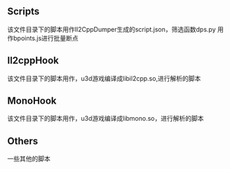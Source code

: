 ## Scripts
该文件目录下的脚本用作Il2CppDumper生成的script.json，筛选函数dps.py 用作bpoints.js进行批量断点

## Il2cppHook
该文件目录下的脚本用作，u3d游戏编译成libil2cpp.so,进行解析的脚本

## MonoHook
该文件目录下的脚本用作，u3d游戏编译成libmono.so，进行解析的脚本

## Others
一些其他的脚本
